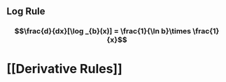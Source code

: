 ## Log Rule

### $$\frac{d}{dx}[\log _{b}(x)] = \frac{1}{\ln b}\times \frac{1}{x}$$# [[Derivative Rules]]